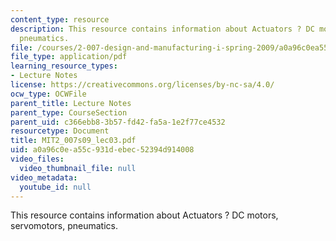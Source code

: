```yaml
---
content_type: resource
description: This resource contains information about Actuators ? DC motors, servomotors,
  pneumatics.
file: /courses/2-007-design-and-manufacturing-i-spring-2009/a0a96c0ea55c931debec52394d914008_MIT2_007s09_lec03.pdf
file_type: application/pdf
learning_resource_types:
- Lecture Notes
license: https://creativecommons.org/licenses/by-nc-sa/4.0/
ocw_type: OCWFile
parent_title: Lecture Notes
parent_type: CourseSection
parent_uid: c366ebb8-3b57-fd42-fa5a-1e2f77ce4532
resourcetype: Document
title: MIT2_007s09_lec03.pdf
uid: a0a96c0e-a55c-931d-ebec-52394d914008
video_files:
  video_thumbnail_file: null
video_metadata:
  youtube_id: null
---
```

This resource contains information about Actuators ? DC motors, servomotors, pneumatics.